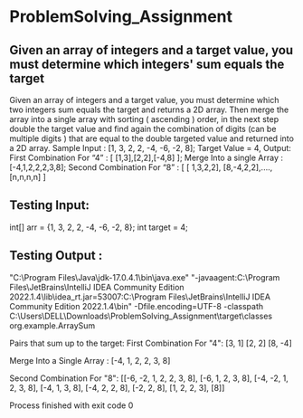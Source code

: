# ProblemSolving_Assignment
## Given an array of integers and a target value, you must determine which integers' sum equals the target 

 Given an array of integers and a target value, you must determine which two integers sum
equals the target and returns a 2D array. Then merge the array into a single array with sorting (
ascending ) order, in the next step double the target value and find again the combination of
digits (can be multiple digits ) that are equal to the double targeted value and returned into a 2D
array.
Sample Input : [1, 3, 2, 2, -4, -6, -2, 8];
Target Value = 4,
Output: First Combination For “4” : [ [1,3],[2,2],[-4,8] ];
Merge Into a single Array : [-4,1,2,2,2,3,8];
Second Combination For “8” : [ [ 1,3,2,2], [8,-4,2,2],....,[n,n,n,n] ]
## Testing Input:
 int[] arr = {1, 3, 2, 2, -4, -6, -2, 8};
        int target = 4;
## Testing Output :
"C:\Program Files\Java\jdk-17.0.4.1\bin\java.exe" "-javaagent:C:\Program Files\JetBrains\IntelliJ IDEA Community Edition 2022.1.4\lib\idea_rt.jar=53007:C:\Program Files\JetBrains\IntelliJ IDEA Community Edition 2022.1.4\bin" -Dfile.encoding=UTF-8 -classpath C:\Users\DELL\Downloads\ProblemSolving_Assignment\target\classes org.example.ArraySum

Pairs that sum up to the target:
First Combination For "4":
[3, 1]
[2, 2]
[8, -4]

Merge Into a Single Array :
[-4, 1, 2, 2, 3, 8]

Second Combination For "8":
[[-6, -2, 1, 2, 2, 3, 8], [-6, 1, 2, 3, 8], [-4, -2, 1, 2, 3, 8], [-4, 1, 3, 8], [-4, 2, 2, 8], [-2, 2, 8], [1, 2, 2, 3], [8]]

Process finished with exit code 0

